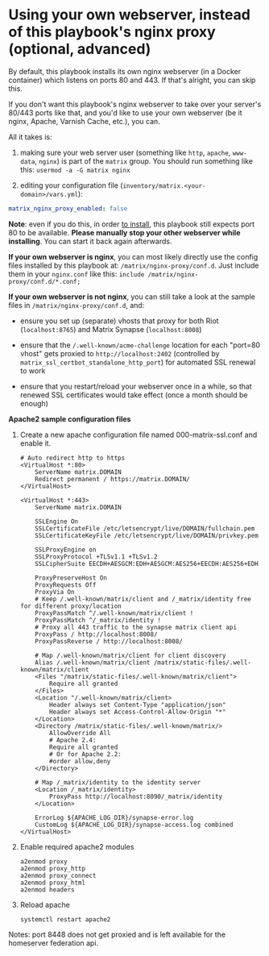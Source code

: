 # Using your own webserver, instead of this playbook's nginx proxy (optional, advanced)

By default, this playbook installs its own nginx webserver (in a Docker container) which listens on ports 80 and 443.
If that's alright, you can skip this.

If you don't want this playbook's nginx webserver to take over your server's 80/443 ports like that,
and you'd like to use your own webserver (be it nginx, Apache, Varnish Cache, etc.), you can.

All it takes is:

1) making sure your web server user (something like `http`, `apache`, `www-data`, `nginx`) is part of the `matrix` group. You should run something like this: `usermod -a -G matrix nginx`

2) editing your configuration file (`inventory/matrix.<your-domain>/vars.yml`):

```yaml
matrix_nginx_proxy_enabled: false
```

**Note**: even if you do this, in order [to install](installing.md), this playbook still expects port 80 to be available. **Please manually stop your other webserver while installing**. You can start it back again afterwards.

**If your own webserver is nginx**, you can most likely directly use the config files installed by this playbook at: `/matrix/nginx-proxy/conf.d`. Just include them in your `nginx.conf` like this: `include /matrix/nginx-proxy/conf.d/*.conf;`

**If your own webserver is not nginx**, you can still take a look at the sample files in `/matrix/nginx-proxy/conf.d`, and:

- ensure you set up (separate) vhosts that proxy for both Riot (`localhost:8765`) and Matrix Synapse (`localhost:8008`)

- ensure that the `/.well-known/acme-challenge` location for each "port=80 vhost" gets proxied to `http://localhost:2402` (controlled by `matrix_ssl_certbot_standalone_http_port`) for automated SSL renewal to work

- ensure that you restart/reload your webserver once in a while, so that renewed SSL certificates would take effect (once a month should be enough)

**Apache2 sample configuration files**

1. Create a new apache configuration file named 000-matrix-ssl.conf and enable it.

       # Auto redirect http to https
       <VirtualHost *:80>
           ServerName matrix.DOMAIN
           Redirect permanent / https://matrix.DOMAIN/
       </VirtualHost>

       <VirtualHost *:443>
           ServerName matrix.DOMAIN

           SSLEngine On
           SSLCertificateFile /etc/letsencrypt/live/DOMAIN/fullchain.pem
           SSLCertificateKeyFile /etc/letsencrypt/live/DOMAIN/privkey.pem

           SSLProxyEngine on
           SSLProxyProtocol +TLSv1.1 +TLSv1.2
           SSLCipherSuite EECDH+AESGCM:EDH+AESGCM:AES256+EECDH:AES256+EDH
            
           ProxyPreserveHost On
           ProxyRequests Off
           ProxyVia On
           # Keep /.well-known/matrix/client and /_matrix/identity free for different proxy/location
           ProxyPassMatch ^/.well-known/matrix/client !
           ProxyPassMatch ^/_matrix/identity !
           # Proxy all 443 traffic to the synapse matrix client api
           ProxyPass / http://localhost:8008/
           ProxyPassReverse / http://localhost:8008/

           # Map /.well-known/matrix/client for client discovery
           Alias /.well-known/matrix/client /matrix/static-files/.well-known/matrix/client
           <Files "/matrix/static-files/.well-known/matrix/client">
               Require all granted
           </Files>
           <Location "/.well-known/matrix/client>
               Header always set Content-Type "application/json"
               Header always set Access-Control-Allow-Origin "*"
           </Location>
           <Directory /matrix/static-files/.well-known/matrix/>
               AllowOverride All
               # Apache 2.4:
               Require all granted
               # Or for Apache 2.2:
               #order allow,deny
           </Directory>
            
           # Map /_matrix/identity to the identity server
           <Location /_matrix/identity>
               ProxyPass http://localhost:8090/_matrix/identity
           </Location>

           ErrorLog ${APACHE_LOG_DIR}/synapse-error.log
           CustomLog ${APACHE_LOG_DIR}/synapse-access.log combined
       </VirtualHost>

2. Enable required apache2 modules

       a2enmod proxy
       a2enmod proxy_http
       a2enmod proxy_connect
       a2enmod proxy_html
       a2enmod headers
    
3. Reload apache

       systemctl restart apache2

Notes: port 8448 does not get proxied and is left available for the homeserver federation api.
